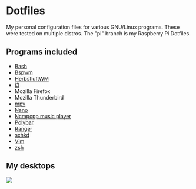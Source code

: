 # Dotfiles

My personal configuration files for various GNU/Linux programs. These were tested on multiple distros. The "pi" branch is my Raspberry Pi Dotfiles.

## Programs included

* [Bash](https://www.gnu.org/software/bash)
* [Bspwm](https://github.com/baskerville/bspwm)
* [HerbstluftWM](https://github.com/herbstluftwm/herbstluftwm)
* [i3](https://github.com/Airblader/i3)
* Mozilla Firefox
* Mozilla Thunderbird
* [mpv](https://github.com/mpv-player/mpv)
* [Nano](https://www.nano-editor.org)
* [Ncmpcpp music player](https://github.com/arybczak/ncmpcpp)
* [Polybar](https://github.com/jaagr/polybar)
* [Ranger](https://github.com/ranger/ranger)
* [sxhkd](https://github.com/baskerville/sxhkd)
* [Vim](https://www.vim.org)
* [zsh](http://zsh.sourceforge.net)

## My desktops

![](https://raw.githubusercontent.com/Babkock/babkock-dotfiles/master/pics/bspNew-Dirty.png)


